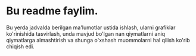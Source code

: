 # Bu readme faylim.

Bu yerda jadvalda berilgan ma'lumotlar ustida ishlash, ularni grafiklar ko'rinishida tasvirlash, unda mavjud bo'lgan nan qiymatlarni  aniq qiymatlarga almashtirish va  shunga o'xshash muommolarni hal qilish ko'rib chiqish edi.
